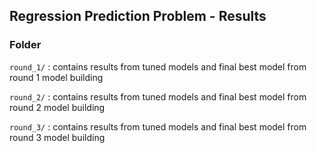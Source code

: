 ## Regression Prediction Problem - Results

### Folder

`round_1/` : contains results from tuned models and final best model from round 1 model building 

`round_2/` : contains results from tuned models and final best model from round 2 model building 

`round_3/` : contains results from tuned models and final best model from round 3 model building 


